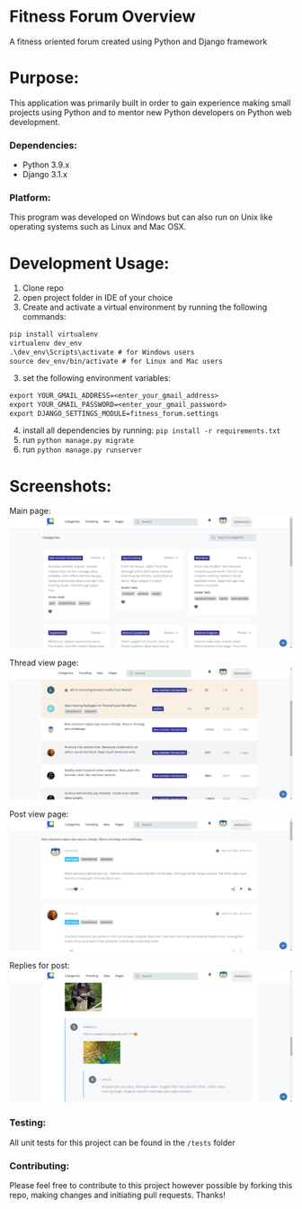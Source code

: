 # Fitness Forum Overview
A fitness oriented forum created using Python and Django framework

# Purpose:
This application was primarily built in order to gain experience making small projects using Python and to mentor new Python developers on Python web development. 

### Dependencies:
* Python 3.9.x
* Django 3.1.x 

### Platform:
This program was developed on Windows but can also run on Unix like operating systems such as Linux and Mac OSX. 

# Development Usage: 
1. Clone repo
2. open project folder in IDE of your choice 
3. Create and activate a virtual environment by running the following commands: 
```
pip install virtualenv
virtualenv dev_env 
.\dev_env\Scripts\activate # for Windows users 
source dev_env/bin/activate # for Linux and Mac users 
```
3. set the following environment variables:
```
export YOUR_GMAIL_ADDRESS=<enter_your_gmail_address>
export YOUR_GMAIL_PASSWORD=<enter_your_gmail_password>
export DJANGO_SETTINGS_MODULE=fitness_forum.settings
```
4. install all dependencies by running: ```pip install -r requirements.txt```
5. run ```python manage.py migrate``` 
6. run ```python manage.py runserver```

# Screenshots: 
Main page:
![Main page](/static/images/screenshot_1.png)

Thread view page:
![Thread view page](/static/images/screenshot_2.png)

Post view page:
![Post view page](/static/images/screenshot_3.png)

Replies for post:
![Reply post image](/static/images/screenshot_4.png)

### Testing:
All unit tests for this project can be found in the ```/tests``` folder

### Contributing:
Please feel free to contribute to this project however possible by forking this repo, making changes and initiating pull requests. Thanks!
